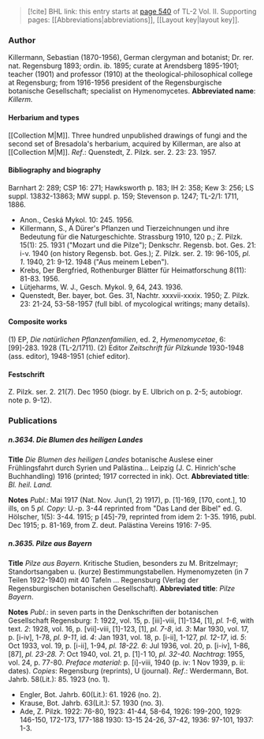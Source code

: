 > [!cite] BHL link: this entry starts at [page 540](https://www.biodiversitylibrary.org/page/33068782) of TL-2 Vol. II.
> Supporting pages: [[Abbreviations|abbreviations]], [[Layout key|layout key]].

### Author

Killermann, Sebastian (1870-1956), German clergyman and botanist; Dr. rer. nat. Regensburg 1893; ordin. ib. 1895; curate at Arendsberg 1895-1901; teacher (1901) and professor (1910) at the theological-philosophical college at Regensburg; from 1916-1956 president of the Regensburgische botanische Gesellschaft; specialist on Hymenomycetes. 
**Abbreviated name**: *Killerm.*

#### Herbarium and types

[[Collection M|M]]. Three hundred unpublished drawings of fungi and the second set of Bresadola's herbarium, acquired by Killerman, are also at [[Collection M|M]].
*Ref*.: Quenstedt, Z. Pilzk. ser. 2. 23: 23. 1957.

#### Bibliography and biography

Barnhart 2: 289; CSP 16: 271; Hawksworth p. 183; IH 2: 358; Kew 3: 256; LS suppl. 13832-13863; MW suppl. p. 159; Stevenson p. 1247; TL-2/1: 1711, 1886.
- Anon., Ceská Mykol. 10: 245. 1956.
- Killermann, S., A Dürer's Pflanzen und Tierzeichnungen und ihre Bedeutung für die Naturgeschichte. Strassburg 1910, 120 p.; Z. Pilzk. 15(1): 25. 1931 ("Mozart und die Pilze"); Denkschr. Regensb. bot. Ges. 21: i-v. 1940 (on history Regensb. bot. Ges.); Z. Pilzk. ser. 2. 19: 96-105, *pl. 1*. 1940, 21: 9-12. 1948 ("Aus meinem Leben").
- Krebs, Der Bergfried, Rothenburger Blätter für Heimatforschung 8(11): 81-83. 1956.
- Lütjeharms, W. J., Gesch. Mykol. 9, 64, 243. 1936.
- Quenstedt, Ber. bayer, bot. Ges. 31, Nachtr. xxxvii-xxxix. 1950; Z. Pilzk. 23: 21-24, 53-58-1957 (full bibl. of mycological writings; many details).

#### Composite works

(1) EP, *Die natürlichen Pflanzenfamilien*, ed. 2, *Hymenomycetae*, 6: \[99\]-283. 1928 (TL-2/1711).
(2) Editor *Zeitschrift für Pilzkunde* 1930-1948 (ass. editor), 1948-1951 (chief editor).

#### Festschrift

Z. Pilzk. ser. 2. 21(7). Dec 1950 (biogr. by E. Ulbrich on p. 2-5; autobiogr. note p. 9-12).

### Publications

##### n.3634. Die Blumen des heiligen Landes

**Title**
*Die Blumen des heiligen Landes* botanische Auslese einer Frühlingsfahrt durch Syrien und Palästina... Leipzig (J. C. Hinrich'sche Buchhandling) 1916 (printed; 1917 corrected in ink). Oct.
**Abbreviated title**: *Bl. heil. Land.*

**Notes**
*Publ*.: Mai 1917 (Nat. Nov. Jun(1, 2) 1917), p. \[1\]-169, \[170, cont.\], 10 ills, on 5 *pl. Copy*: U.-p. 3-44 reprinted from "Das Land der Bibel" ed. G. Hölscher, 1(5): 3-44. 1915; p \[45\]-79, reprinted from idem 2: 1-35. 1916, publ. Dec 1915; p. 81-169, from Z. deut. Palästina Vereins 1916: 7-95.

##### n.3635. Pilze aus Bayern

**Title**
*Pilze aus Bayern*. Kritische Studien, besonders zu M. Britzelmayr; Standortsangaben u. (kurze) Bestimmungstabellen. Hymenomyzeten (in 7 Teilen 1922-1940) mit 40 Tafeln ... Regensburg (Verlag der Regensburgischen botanischen Gesellschaft).
**Abbreviated title**: *Pilze Bayern*.

**Notes**
*Publ*.: in seven parts in the Denkschriften der botanischen Gesellschaft Regensburg:
*1*: 1922, vol. 15, p. \[iii\]-viii, \[1\]-134, \[1\], *pl. 1-6*, with text.
*2*: 1928, vol. 16, p. \[vii\]-viii, \[1\]-123, \[1\], *pl. 7-8*, id.
*3*: Mar 1930, vol. 17, p. \[i-iv\], 1-78, *pl. 9-11*, id.
*4*: Jan 1931, vol. 18, p. \[i-ii\], 1-127, *pl. 12-17*, id.
*5*: Oct 1933, vol. 19, p. \[i-ii\], 1-94, *pl. 18-22.*
*6*: Jul 1936, vol. 20, p. \[i-iv\], 1-86, \[87\], *pl. 23-28.*
*7*: Oct 1940, vol. 21, p. \[1\]-1 10, *pl. 32-40.*
*Nachtrag*: 1955, vol. 24, p. 77-80.
*Preface material*: p. \[i\]-viii, 1940 (p. iv: 1 Nov 1939, p. ii: dates).
*Copies*: Regensburg (reprints), U (journal).
*Ref*.: Werdermann, Bot. Jahrb. 58(Lit.): 85. 1923 (no. 1).
- Engler, Bot. Jahrb. 60(Lit.): 61. 1926 (no. 2).
- Krause, Bot. Jahrb. 63(Lit.): 57. 1930 (no. 3).
- Ade, Z. Pilzk. 1922: 76-80, 1923: 41-44, 58-64, 1926: 199-200, 1929: 146-150, 172-173, 177-188 1930: 13-15 24-26, 37-42, 1936: 97-101, 1937: 1-3.

